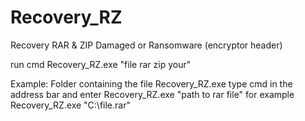 # Recovery_RZ
Recovery RAR &amp; ZIP Damaged or Ransomware (encryptor header)

run cmd Recovery_RZ.exe "file rar zip your"

Example:
Folder containing the file Recovery_RZ.exe 
type cmd in the address bar and enter Recovery_RZ.exe "path to rar file"
for example Recovery_RZ.exe "C:\file.rar"
